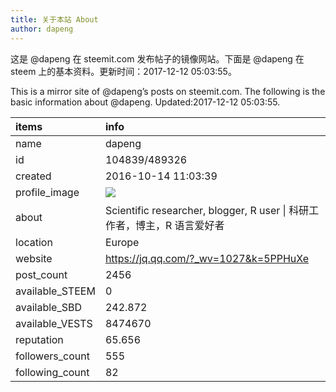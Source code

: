 ```yaml
---
title: 关于本站 About
author: dapeng
---
```


这是 @dapeng 在 steemit.com 发布帖子的镜像网站。下面是 @dapeng 在 steem 上的基本资料。更新时间：2017-12-12 05:03:55。

This is a mirror site of @dapeng’s posts on steemit.com. The following is the basic information about @dapeng. Updated:2017-12-12 05:03:55.



|items           |info                                                                                    |
|:---------------|:---------------------------------------------------------------------------------------|
|name            |dapeng                                                                                  |
|id              |104839/489326                                                                           |
|created         |2016-10-14 11:03:39                                                                     |
|profile_image   |![](http://0.gravatar.com/avatar/6fe1d4ffad212efc7985ecdd4ef9ef77?s=44&d=monsterid&r=g) |
|about           |Scientific researcher, blogger, R user &#124;  科研工作者，博主，R 语言爱好者           |
|location        |Europe                                                                                  |
|website         |https://jq.qq.com/?_wv=1027&k=5PPHuXe                                                   |
|post_count      |2456                                                                                    |
|available_STEEM |0                                                                                       |
|available_SBD   |242.872                                                                                 |
|available_VESTS |8474670                                                                                 |
|reputation      |65.656                                                                                  |
|followers_count |555                                                                                     |
|following_count |82                                                                                      |
